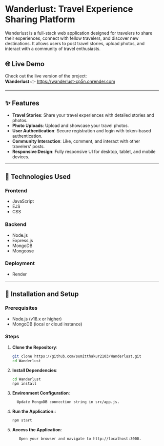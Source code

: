 # Wanderlust: Travel Experience Sharing Platform

Wanderlust is a full-stack web application designed for travelers to share their experiences, connect with fellow travelers, and discover new destinations. It allows users to post travel stories, upload photos, and interact with a community of travel enthusiasts.

## 🌐 Live Demo

Check out the live version of the project:  
**Wanderlust** 👉 https://wanderlust-cp5n.onrender.com

---

## ✨ Features

- **Travel Stories**: Share your travel experiences with detailed stories and photos.
- **Photo Uploads**: Upload and showcase your travel photos.
- **User Authentication**: Secure registration and login with token-based authentication.
- **Community Interaction**: Like, comment, and interact with other travelers' posts.
- **Responsive Design**: Fully responsive UI for desktop, tablet, and mobile devices.

---

## 🔧 Technologies Used

### Frontend
- JavaScript  
- EJS  
- CSS

### Backend
- Node.js  
- Express.js  
- MongoDB  
- Mongoose

### Deployment
- Render

---

## 🚀 Installation and Setup

### Prerequisites
- Node.js (v18.x or higher)
- MongoDB (local or cloud instance)

### Steps

1. **Clone the Repository**:

   ```bash
   git clone https://github.com/sumitthakur2103/Wanderlust.git
   cd Wanderlust
   ```

2. **Install Dependencies**:
   
     ```bash
     cd Wanderlust
     npm install
     ```

3. **Environment Configuration**:

     ```bash
       Update MongoDB connection string in src/app.js.
     ```
 
4. **Run the Application:**:

    ```bash
   npm start
     ```

5. **Access the Application**:

    ```bash
       Open your browser and navigate to http://localhost:3000.
     ```
 



